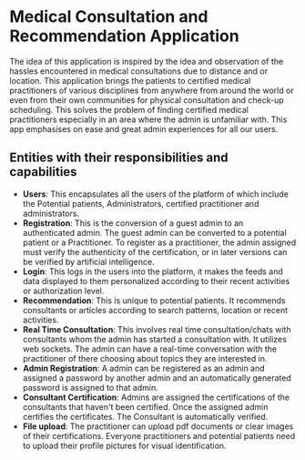 # Medical Consultation and Recommendation Application #
The idea of this application is inspired by the idea and observation of the hassles encountered in medical consultations due to distance and or location.
This application brings the patients to certified medical practitioners of various disciplines from anywhere from around the world or even from their own communities for physical consultation and check-up scheduling.
This solves the problem of finding certified medical practitioners especially in an area where the admin is unfamiliar with.
This app emphasises on ease and great admin experiences for all our users.

## Entities with their responsibilities and capabilities ##
- **Users**: This encapsulates all the users of the platform of which include the Potential patients, Administrators, certified practitioner and administrators.
- **Registration**: This is the conversion of a guest admin to an authenticated admin. The guest admin can be converted to a potential patient or a Practitioner. To register as a practitioner, the admin assigned must verify the authenticity of the certification, or in later versions can be verified by artificial intelligence.
- **Login**: This logs in the users into the platform, it makes the feeds and data displayed to them personalized according to their recent activities or authorization level.
- **Recommendation**: This is unique to potential patients. It recommends consultants or articles according to search patterns, location or recent activities.
- **Real Time Consultation**: This involves real time consultation/chats with consultants whom the admin has started a consultation with. It utilizes web sockets. The admin can have a real-time conversation with the practitioner of there choosing about topics they are interested in.
- **Admin Registration**: A admin can be registered as an admin and assigned a password by another admin and an automatically generated password is assigned to that admin.
- **Consultant Certification**: Admins are assigned the certifications of the consultants that haven't been certified. Once the assigned admin certifies the certificates. The Consultant is automatically verified.
- **File upload**: The practitioner can upload pdf documents or clear images of their certifications. Everyone practitioners and potential patients need to upload their profile pictures for visual identification.
